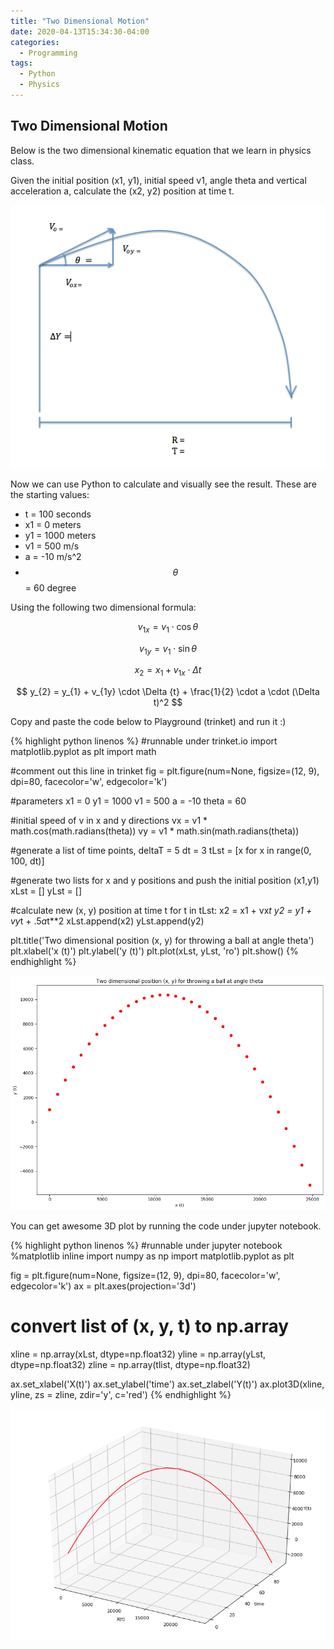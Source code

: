 ```yaml
---
title: "Two Dimensional Motion"
date: 2020-04-13T15:34:30-04:00
categories:
  - Programming
tags:
  - Python
  - Physics
---
```


## Two Dimensional Motion

Below is the two dimensional kinematic equation that we learn in physics class.

Given the initial position (x1, y1), initial speed v1, angle theta and vertical
acceleration a, calculate the (x2, y2) position at time t.

![](/assets/images/2dphysics.png)

Now we can use Python to calculate and visually see the result.
These are the starting values:

* t  = 100 seconds
* x1 = 0 meters
* y1 = 1000 meters
* v1 = 500 m/s
* a  = -10 m/s^2
* $$\theta$$ = 60 degree

Using the following two dimensional formula:

$$ v_{1x} = v_{1} \cdot \cos {\theta} $$

$$ v_{1y} = v_{1} \cdot \sin {\theta} $$

$$ x_{2} = x_{1} + v_{1x} \cdot \Delta {t} $$

$$ y_{2} = y_{1} + v_{1y} \cdot \Delta {t} + \frac{1}{2} \cdot a \cdot (\Delta t)^2 $$  

Copy and paste the code below to Playground (trinket) and run it :)

{% highlight python linenos %}
#runnable under trinket.io
import matplotlib.pyplot as plt
import math

#comment out this line in trinket
fig = plt.figure(num=None, figsize=(12, 9), dpi=80, facecolor='w', edgecolor='k')

#parameters
x1 = 0
y1 = 1000
v1 = 500
a  = -10
theta = 60

#initial speed of v in x and y directions
vx = v1 * math.cos(math.radians(theta))
vy = v1 * math.sin(math.radians(theta))

#generate a list of time points, deltaT = 5
dt = 3
tLst = [x for x in range(0, 100, dt)]

#generate two lists for x and y positions and push the initial position (x1,y1)
xLst = []
yLst = []

#calculate new (x, y) position at time t
for t in tLst:
  x2 = x1 + vx*t
  y2 = y1 + vy*t + .5*a*t**2
  xLst.append(x2)
  yLst.append(y2)

plt.title('Two dimensional position (x, y) for throwing a ball at angle theta')
plt.xlabel('x (t)')
plt.ylabel('y (t)')
plt.plot(xLst, yLst, 'ro')
plt.show()
{% endhighlight %}


![png](/assets/images/2dphysics-1.png)


You can get awesome 3D plot by running the code under jupyter notebook.

{% highlight python linenos %}
#runnable under jupyter notebook
%matplotlib inline
import numpy as np
import matplotlib.pyplot as plt


fig = plt.figure(num=None, figsize=(12, 9), dpi=80, facecolor='w', edgecolor='k')
ax  = plt.axes(projection='3d')

# convert list of (x, y, t) to np.array
xline = np.array(xLst, dtype=np.float32)
yline = np.array(yLst, dtype=np.float32)
zline = np.array(tlist, dtype=np.float32)

ax.set_xlabel('X(t)')
ax.set_ylabel('time')
ax.set_zlabel('Y(t)')
ax.plot3D(xline, yline, zs = zline, zdir='y', c='red')
{% endhighlight %}


![png](/assets/images/output_1_1.png)
